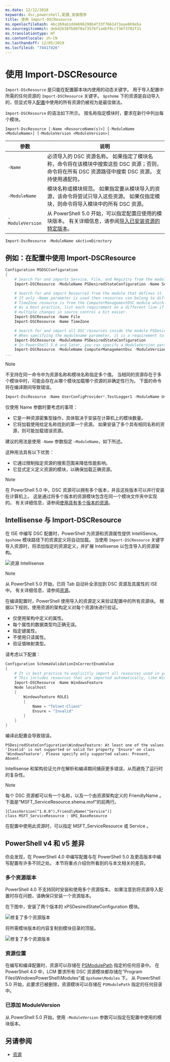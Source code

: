 ```yaml
---
ms.date: 12/12/2018
keywords: dsc,powershell,配置,安装程序
title: 使用 Import-DSCResource
ms.openlocfilehash: 4bc269ab1dd4696298b4f33f7661473aae869eba
ms.sourcegitcommit: debd2b38fb8070a7357bf1a4bf9cc736f3702f31
ms.translationtype: HT
ms.contentlocale: zh-CN
ms.lasthandoff: 12/05/2019
ms.locfileid: "74417426"
---
```

# <a name="using-import-dscresource"></a>使用 Import-DSCResource

`Import-DScResource` 是只能在配置脚本块内使用的动态关键字。 用于导入配置中所需的任何资源的 `Import-DSCResource` 关键字。 `$pshome` 下的资源是自动导入的，但显式导入[配置](Configurations.md)中使用的所有资源仍被视为是最佳做法。

`Import-DSCResource` 的语法如下所示。  按名称指定模块时，要求在新行中列出每个模块。

```syntax
Import-DscResource [-Name <ResourceName(s)>] [-ModuleName <ModuleName>] [-ModuleVersion <ModuleVersion>]
```

|参数  |说明  |
|---------|---------|
|`-Name`|必须导入的 DSC 资源名称。 如果指定了模块名称，命令将在该模块中搜索这些 DSC 资源；否则，命令将在所有 DSC 资源路径中搜索 DSC 资源。 支持使用通配符。|
|`-ModuleName`|模块名称或模块规范。  如果指定要从模块导入的资源，该命令将尝试只导入这些资源。 如果仅指定模块，则命令将导入模块中的所有 DSC 资源。|
|`-ModuleVersion`|从 PowerShell 5.0 开始，可以指定配置应使用的模块版本。 有关详细信息，请参阅[导入已安装资源的特定版本](sxsresource.md)。|

```powershell
Import-DscResource -ModuleName xActiveDirectory
```

## <a name="example-use-import-dscresource-within-a-configuration"></a>例如：在配置中使用 Import-DSCResource

```powershell
Configuration MSDSCConfiguration
{
    # Search for and imports Service, File, and Registry from the module PSDesiredStateConfiguration.
    Import-DSCResource -ModuleName PSDesiredStateConfiguration -Name Service, File, Registry

    # Search for and import Resource1 from the module that defines it.
    # If only –Name parameter is used then resources can belong to different PowerShell modules as well.
    # TimeZone resource is from the ComputerManagementDSC module which is not installed by default.
    # As a best practice, list each requirement on a different line if possible.  This makes reviewing
    # multiple changes in source control a bit easier.
    Import-DSCResource -Name File
    Import-DSCResource -Name TimeZone

    # Search for and import all DSC resources inside the module PSDesiredStateConfiguration.
    # When specifying the modulename parameter, it is a requirement to list each on a new line.
    Import-DSCResource -ModuleName PSDesiredStateConfiguration
    # In PowerShell 5.0 and later, you can specify a ModuleVersion parameter
    Import-DSCResource -ModuleName ComputerManagementDsc -ModuleVersion 6.0.0.0
...
```

> [!NOTE]
> 不支持在同一命令中为资源名称和模块名称指定多个值。 当相同的资源存在于多个模块中时，可能会存在从哪个模块加载哪个资源的非确定性行为。 下面的命令将在编译期间导致错误。
>
> ```powershell
> Import-DscResource -Name UserConfigProvider*,TestLogger1 -ModuleName UserConfigProv,PsModuleForTestLogger
> ```

仅使用 Name 参数时要考虑的事项：

- 它是一种资源密集型操作，具体取决于安装在计算机上的模块数量。
- 它将加载使用给定名称找到的第一个资源。 如果安装了多个具有相同名称的资源，则可能加载错误资源。

建议的用法是使用 `-Name` 参数指定 `–ModuleName`，如下所述。

这种用法具有以下优势：

- 它通过限制指定资源的搜索范围来降低性能影响。
- 它显式定义定义资源的模块，以确保加载正确资源。

> [!NOTE]
> 在 PowerShell 5.0 中，DSC 资源可以拥有多个版本，并且这些版本可以并行安装在计算机上。 这是通过将多个版本的资源模块包含在同一个模块文件夹中实现的。
> 有关详细信息，请参阅[使用具有多个版本的资源](sxsresource.md)。

## <a name="intellisense-with-import-dscresource"></a>Intellisense 与 Import-DSCResource

在 ISE 中编写 DSC 配置时，PowerShell 为资源和资源属性提供 IntelliSence。 `$pshome` 模块路径下的资源定义将自动加载。 当使用 `Import-DSCResource` 关键字导入资源时，将添加指定的资源定义，并扩展 Intellisense 以包含导入的资源架构。

![资源 Intellisense](../media/resource-intellisense.png)

> [!NOTE]
> 从 PowerShell 5.0 开始，已将 Tab 自动补全添加到 DSC 资源及其属性的 ISE 中。 有关详细信息，请参阅[资源](../resources/resources.md)。

在编译配置时，PowerShell 使用导入的资源定义来验证配置中的所有资源块。
根据以下规则，使用资源的架构定义对每个资源块进行验证。

- 仅使用架构中定义的属性。
- 每个属性的数据类型均正确无误。
- 指定键属性。
- 不使用只读属性。
- 验证值映射类型。

请考虑以下配置：

```powershell
Configuration SchemaValidationInCorrectEnumValue
{
    # It is best practice to explicitly import all resources used in your Configuration.
    # This includes resources that are imported automatically, like WindowsFeature.
    Import-DSCResource -Name WindowsFeature
    Node localhost
    {
        WindowsFeature ROLE1
        {
            Name = "Telnet-Client"
            Ensure = "Invalid"
        }
    }
}
```

编译此配置会导致错误。

```output
PSDesiredStateConfiguration\WindowsFeature: At least one of the values 'Invalid' is not supported or valid for property 'Ensure' on class 'WindowsFeature'. Please specify only supported values: Present, Absent.
```

Intellisense 和架构验证允许在解析和编译期间捕获更多错误，从而避免了运行时的复杂性。

> [!NOTE]
> 每个 DSC 资源都可以有一个名称，以及一个由资源架构定义的 FriendlyName  。 下面是“MSFT_ServiceResource.shema.mof”的前两行。
> ```syntax
> [ClassVersion("1.0.0"),FriendlyName("Service")]
> class MSFT_ServiceResource : OMI_BaseResource
> ```
> 在配置中使用此资源时，可以指定 MSFT_ServiceResource  或 Service  。

## <a name="powershell-v4-and-v5-differences"></a>PowerShell v4 和 v5 差异

你会发现，在 PowerShell 4.0 中编写配置与在 PowerShell 5.0 及更高版本中编写配置有许多不同之处。 本节将重点介绍你所看到的与本文相关的差异。

### <a name="multiple-resource-versions"></a>多个资源版本

PowerShell 4.0 不支持同时安装和使用多个资源版本。 如果注意到将资源导入配置时存在问题，请确保只安装一个资源版本。

在下图中，安装了两个版本的 xPSDesiredStateConfiguration  模块。

![修复了多个资源版本](../media/multiple-resource-versions-broken.png)

将所需模块版本的内容复制到模块目录的顶层。

![修复了多个资源版本](../media/multiple-resource-versions-fixed.png)

### <a name="resource-location"></a>资源位置

在编写和编译配置时，资源可以存储在 [PSModulePath](/powershell/scripting/developer/module/modifying-the-psmodulepath-installation-path) 指定的任何目录中。 在 PowerShell 4.0 中，LCM 要求所有 DSC 资源模块都存储在“Program Files\WindowsPowerShell\Modules”或 `$pshome\Modules` 下。 从 PowerShell 5.0 开始，此要求已被删除，资源模块可以存储在 `PSModulePath` 指定的任何目录中。

### <a name="moduleversion-added"></a>已添加 ModuleVersion

从 PowerShell 5.0 开始，使用 `-ModuleVersion` 参数可以指定在配置中使用的模块版本。

## <a name="see-also"></a>另请参阅

- [资源](../resources/resources.md)
